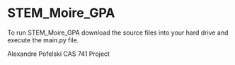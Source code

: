 # STEM_Moire_GPA

To run STEM_Moire_GPA download the source files into your hard drive and execute the main.py file.

Alexandre Pofelski
CAS 741 Project

